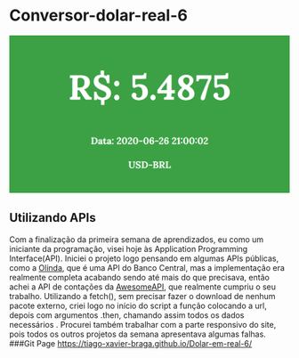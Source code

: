 # Conversor-dolar-real-6
![Screenshot](Preview.png)
## Utilizando APIs 
Com a finalização da primeira semana de aprendizados, eu como um iniciante da programação, visei hoje às Application Programming Interface(API). Iniciei o projeto logo pensando em algumas APIs públicas, como a [Olinda](https://olinda.bcb.gov.br/olinda/servico/PTAX/versao/v1/aplicacao#!/recursos), que é uma API do Banco Central, mas a implementação era realmente completa acabando sendo até mais do que precisava, então achei a API de contações da [AwesomeAPI](https://docs.awesomeapi.com.br/api-de-moedas), que realmente cumpriu o seu trabalho. Utilizando a fetch(), sem precisar fazer o download de nenhum pacote externo, criei logo no início do script a função colocando a url, depois com argumentos .then, chamando assim todos os dados necessários  . Procurei também trabalhar com a parte responsivo do site, pois todos os outros projetos da semana apresentava algumas falhas.
###Git Page https://tiago-xavier-braga.github.io/Dolar-em-real-6/
